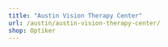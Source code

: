```yaml
---
title: "Austin Vision Therapy Center"
url: /austin/austin-vision-therapy-center/
shop: Optiker
---
```

